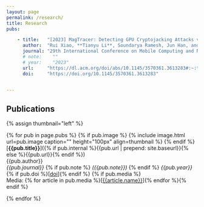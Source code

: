 ```yaml
---
layout: page
permalink: /research/
title: Research
pubs:

    - title:   "[2023] MagTracer: Detecting GPU Cryptojacking Attacks via Magnetic Leakage Signals"
      author:  "Rui Xiao, **Tianyu Li**, Soundarya Ramesh, Jun Han, and Jinsong Han"
      journal: "29th International Conference on Mobile Computing and Networking (MobiCom 2023)"
      # note:    ""
      # year:    "2023"
      url:     "https://dl.acm.org/doi/abs/10.1145/3570361.3613283#:~:text=MagTracer%20utilizes%20a%20small%20magnetic,the%20victim%20about%20potential%20cryptojacking."
      doi:     "https://doi.org/10.1145/3570361.3613283"


---
```


## Publications

{% assign thumbnail="left" %}

{% for pub in page.pubs %}
{% if pub.image %}
{% include image.html url=pub.image caption="" height="100px" align=thumbnail %}
{% endif %}
[**{{pub.title}}**]({% if pub.internal %}{{pub.url | prepend: site.baseurl}}{% else %}{{pub.url}}{% endif %})<br />
{{pub.author}}<br />
*{{pub.journal}}*
{% if pub.note %} *({{pub.note}})*
{% endif %} *{{pub.year}}* {% if pub.doi %}[[doi]({{pub.doi}})]{% endif %}
{% if pub.media %}<br />Media: {% for article in pub.media %}[[{{article.name}}]({{article.url}})]{% endfor %}{% endif %}

{% endfor %}

